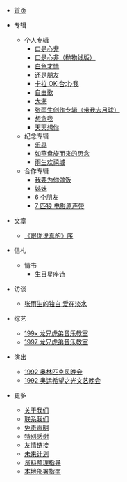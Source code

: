 -   [首页](README.md)
-   专辑

    -   个人专辑
        -   [口是心非](./albums/1997-10-16-ksxf/1997-10-16-ksxf.md)
        -   [口是心非（抛物线版）](./albums/1997-xx-xx-ksxf-parabola/1997-xx-xx-ksxf-parabola.md)
        -   [白色才情](./albums/1996-06-xx-bscq/1996-06-xx-bscq.md)
        -   [还是朋友](./albums/1995-03-27-hspy/1995-03-27-hspy.md)
        -   [卡拉 OK·台北·我](./albums/1994-08-xx-kloktbw/1994-08-xx-kloktbw.md)
        -   [自由歌](./albums/1994-01-23-zyg/1994-01-23-zyg.md)
        -   [大海](./albums/1992-12-xx-dh/1992-12-xx-dh.md)
        -   [张雨生创作专辑（带我去月球）](./albums/1992-02-24-zysczzj/1992-02-24-zysczzj.md)
        -   [想念我](./albums/1989-07-17-xnw/1989-07-17-xnw.md)
        -   [天天想你](./albums/1988-11-xx-ttxn/1988-11-xx-ttxn.md)
    -   纪念专辑
        -   [乐界](./albums/2022-04-13-yj/2022-04-13-yj.md)
        -   [如燕盘旋而来的思念](./albums/2008-02-27-rypxeldsn/2008-02-27-rypxeldsn.md)
        -   [雨生欢禧城](./albums/2003-10-24-yshxc/2003-10-24-yshxc.md)
    -   合作专辑
        -   [我要为你做饭](./albums/1997-10-17-wywnzf/1997-10-17-wywnzf.md)
        -   [姊妹](./albums/1996-12-13-zm/1996-12-13-zm.md)
        -   [6 个朋友](./albums/1988-05-xx-lgpy/1988-05-xx-lgpy.md)
        -   [7 匹狼 电影原声带](./albums/1989-03-xx-qpldyysd/1989-03-xx-qpldyysd.md)

-   文章
    -   [《跟你说真的》序](./articles/1994-0x-xx-preface-of-tell-you-the-truth.md)
-   信札
    -   情书
        -   [生日星座诗](./letters/199x-xx-xx-birthday-zodiac-poem/199x-xx-xx-birthday-zodiac-poem.md)
-   访谈
    -   [张雨生的独白 爱在淡水](./talks/1997-09-xx-monologue-love-for-tamsui/1997-09-xx-monologue-love-for-tamsui.md)
-   综艺
    -   [199x 龙兄虎弟音乐教室](./shows/199x-xx-xx-lxhdyyjs.md)
    -   [1997 龙兄虎弟音乐教室](./shows/1997-xx-xx-lxhdyyjs.md)
-   演出
    -   [1992 奥林匹克风晚会](./performances/1992-xx-xx-alpkfwh.md)
    -   [1992 奥运希望之光文艺晚会](./performances/1992-xx-xx-ayxwzgwywh.md)
-   更多
    -   [关于我们](./more/about.md)
    -   [联系我们](./more/contact.md)
    -   [免责声明](./more/disclaimer.md)
    -   [特别感谢](./more/thanks.md)
    -   [友情链接](./more/links.md)
    -   [未来计划](./more/plans.md)
    -   [资料整理指导](./more/how-to-contribute/how-to-contribute.md)
    -   [本地部署指南](./more/deploy/deploy.md)
